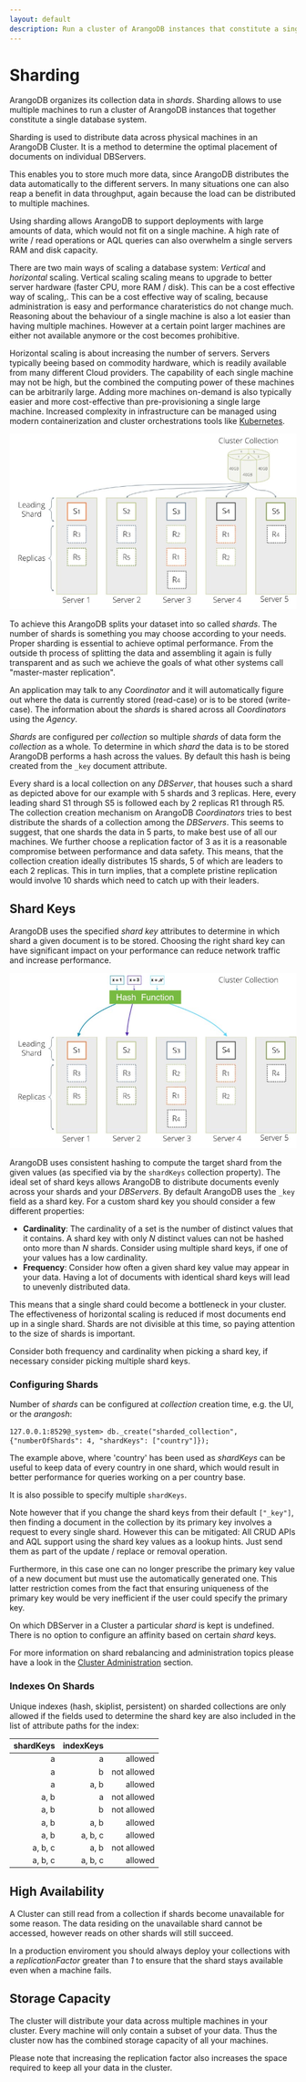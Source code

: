 ```yaml
---
layout: default
description: Run a cluster of ArangoDB instances that constitute a single database system.
---
```

Sharding
=======


ArangoDB organizes its collection data in _shards_. Sharding
allows to use multiple machines to run a cluster of ArangoDB
instances that together constitute a single database system.

Sharding is used to distribute data across physical machines in an ArangoDB Cluster. It is a method 
to determine the optimal placement of documents on individual DBServers. 

This enables you to store much more data, since ArangoDB distributes the data
automatically to the different servers. In many situations one can
also reap a benefit in data throughput, again because the load can
be distributed to multiple machines.

Using sharding allows 
ArangoDB to support deployments with large amounts of data, which would not fit on a single machine.
A high rate of write / read operations or AQL queries can also overwhelm a single servers RAM and disk
capacity.

There are two main ways of scaling a database system: _Vertical_ and _horizontal_ scaling.
Vertical scaling scaling means to upgrade to better server hardware (faster CPU, more RAM / disk). 
This can be a cost effective way of scaling,. This can be a cost effective way of scaling,
because administration is easy and performance charateristics do not change much. Reasoning
about the behaviour of a single machine is also a lot easier than having multiple machines.
However at a certain point larger machines are either not available anymore or the cost
becomes prohibitive.

Horizontal scaling is about increasing the number of servers. Servers typically beeing based on commodity hardware,
which is readily available from many different Cloud providers.
The capability of each single machine may not be high, but the combined the computing power
of these machines can be arbitrarily large. 
Adding more machines on-demand is also typically easier and more cost-effective than pre-provisioning 
a single large machine. Increased complexity in infrastructure can be managed
using modern containerization and cluster orchestrations tools like [Kubernetes](deployment-kubernetes.html).

![Cluster Sharding](images/cluster_sharding.jpg)

To achieve this ArangoDB splits your dataset into so called _shards_. The number of shards is something
you may choose according to your needs. Proper sharding is essential to achieve optimal performance.
From the outside th process of splitting the data and assembling it again is fully transparent 
and as such we achieve the goals of what other systems call "master-master replication".

An application may talk to any _Coordinator_  and
it will automatically figure out where the data is currently stored (read-case) 
or is to be stored (write-case). The information about the _shards_ 
is shared across all _Coordinators_ using the _Agency_.

_Shards_ are configured per _collection_ so multiple _shards_ of data form
the _collection_ as a whole. To determine in which _shard_ the data is to
be stored ArangoDB performs a hash across the values. By default this
hash is being created from the `_key` document attribute.

Every shard is a local collection on any _DBServer_, that houses such a shard as depicted above for our 
example with 5 shards and 3 replicas. 
Here, every leading shard S1 through S5 is followed each by 2 replicas R1 through R5. 
The collection creation mechanism on ArangoDB _Coordinators_ tries to best distribute the shards of a collection among the _DBServers_. 
This seems to suggest, that one shards the data in 5 parts, to make best use of all our machines. 
We further choose a replication factor of 3 as it is a reasonable 
compromise between performance and data safety. This means, that the collection creation ideally 
distributes 15 shards, 5 of which are leaders to each 2 replicas. This in turn implies, that a complete pristine 
replication would involve 10 shards which need to catch up with their leaders.

Shard Keys
----------

ArangoDB uses the specified _shard key_ attributes to determine in which shard a given
document is to be stored. Choosing the right shard key can have significant impact on
your performance can reduce network traffic and increase performance.

![Hash Sharding](images/cluster_sharding_hash.jpg)

ArangoDB uses consistent hashing to compute the target shard from the given
values (as specified via by the `shardKeys` collection property). The ideal set of shard keys allows
ArangoDB to distribute documents evenly across your shards and your _DBServers_.
By default ArangoDB uses the `_key` field as a shard key. For a custom shard key
you should consider a few different properties:

- **Cardinality**: The cardinality of a set is the number of distinct values
that it contains. A shard key with only _N_ distinct values can not be hashed
onto more than _N_ shards. Consider using multiple shard keys, if one of your
values has a low cardinality.
- **Frequency**: Consider how often a given shard key value may appear in
your data. Having a lot of documents with identical shard keys will lead
to unevenly distributed data. 

This means that a single shard could become a bottleneck in your cluster.
The effectiveness of horizontal scaling is reduced if most documents
end up in a single shard. Shards are not divisible at this time, so
paying attention to the size of shards is important.

Consider both frequency and cardinality when picking a shard key, if necessary
consider picking multiple shard keys.

### Configuring Shards

Number of _shards_ can be configured at _collection_ creation time, e.g. the UI,
or the _arangosh_:

```
127.0.0.1:8529@_system> db._create("sharded_collection", {"numberOfShards": 4, "shardKeys": ["country"]});
```

The example above, where 'country' has been used as _shardKeys_ can be useful
to keep data of every country in one shard, which would result in better
performance for queries working on a per country base. 

It is also possible to specify multiple `shardKeys`. 

Note however that if you change the shard keys from their default `["_key"]`, then finding
a document in the collection by its primary key involves a request to
every single shard. However this can be mitigated: All CRUD APIs and AQL
support using the shard key values as a lookup hints. Just send them as part
of the update / replace or removal operation.

Furthermore, in this case one can no longer prescribe
the primary key value of a new document but must use the automatically
generated one. This latter restriction comes from the fact that ensuring
uniqueness of the primary key would be very inefficient if the user
could specify the primary key.

On which DBServer in a Cluster a particular _shard_ is kept is undefined.
There is no option to configure an affinity based on certain _shard_ keys.

For more information on shard rebalancing and administration topics
please have a look in the [Cluster Administration](administration-cluster.html) section.


### Indexes On Shards

Unique indexes (hash, skiplist, persistent) on sharded collections are
only allowed if the fields used to determine the shard key are also
included in the list of attribute paths for the index:

| shardKeys | indexKeys |             |
|----------:|----------:|------------:|
| a         | a         |     allowed |
| a         | b         | not allowed |
| a         | a, b      |     allowed |
| a, b      | a         | not allowed |
| a, b      | b         | not allowed |
| a, b      | a, b      |     allowed |
| a, b      | a, b, c   |     allowed |
| a, b, c   | a, b      | not allowed |
| a, b, c   | a, b, c   |     allowed |


High Availability
-----------------

A Cluster can still read from a collection if shards become unavailable for some reason. 
The data residing on the unavailable shard cannot be accessed, however reads on other 
shards will still succeed. 

In a production enviroment you should always deploy your collections with a *replicationFactor*
greater than *1* to ensure that the shard stays available even when a machine fails.

Storage Capacity
----------------

The cluster will distribute your data across multiple machines in your cluster. Every machine will
only contain a subset of your data. Thus the cluster now has the combined storage capacity of
all your machines. 

Please note that increasing the replication factor also increases the space required to keep all 
your data in the cluster. 
